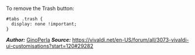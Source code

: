 To remove the Trash button:

    #tabs .trash {
      display: none !important;
    }
    
***Author:*** [GinoPerla](https://vivaldi.net/en-US/easysocial-dashboard/profile/50223)
***Source:*** https://vivaldi.net/en-US/forum/all/3073-vivaldi-ui-customisations?start=120#29282
